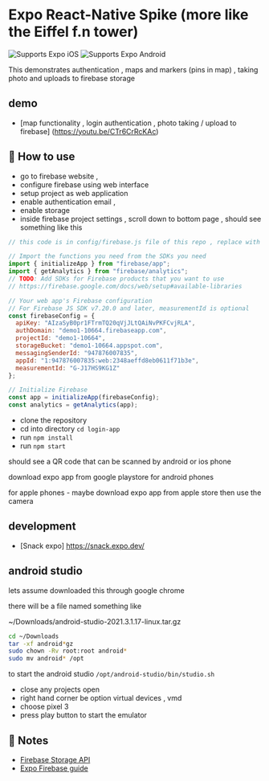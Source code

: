 # Expo React-Native Spike (more like the Eiffel f.n tower)

<p>
  <!-- iOS -->
  <img alt="Supports Expo iOS" longdesc="Supports Expo iOS" src="https://img.shields.io/badge/iOS-4630EB.svg?style=flat-square&logo=APPLE&labelColor=999999&logoColor=fff" />
  <!-- Android -->
  <img alt="Supports Expo Android" longdesc="Supports Expo Android" src="https://img.shields.io/badge/Android-4630EB.svg?style=flat-square&logo=ANDROID&labelColor=A4C639&logoColor=fff" />
</p>

This demonstrates authentication , maps and markers (pins in map) , taking photo and uploads to firebase storage

## demo

- [map functionality , login authentication , photo taking / upload to firebase] (https://youtu.be/CTr6CrRcKAc)

## 🚀 How to use

- go to firebase website ,
- configure firebase using web interface 
- setup project as web application
- enable authentication email ,
- enable storage
- inside firebase project settings , scroll down to bottom page , should see something like this


```js
// this code is in config/firebase.js file of this repo , replace with your own settings

// Import the functions you need from the SDKs you need
import { initializeApp } from "firebase/app";
import { getAnalytics } from "firebase/analytics";
// TODO: Add SDKs for Firebase products that you want to use
// https://firebase.google.com/docs/web/setup#available-libraries

// Your web app's Firebase configuration
// For Firebase JS SDK v7.20.0 and later, measurementId is optional
const firebaseConfig = {
  apiKey: "AIzaSyB0pr1FTrmTQ20qVjJLtQAiNvPKFCvjRLA",
  authDomain: "demo1-10664.firebaseapp.com",
  projectId: "demo1-10664",
  storageBucket: "demo1-10664.appspot.com",
  messagingSenderId: "947876007835",
  appId: "1:947876007835:web:2348aeffd8eb0611f71b3e",
  measurementId: "G-J17HS9KG1Z"
};

// Initialize Firebase
const app = initializeApp(firebaseConfig);
const analytics = getAnalytics(app);
```

- clone the repository
- cd into directory `cd login-app`
- run `npm install`
- run `npm start`

should see a QR code that can be scanned by android or ios phone

download expo app from google playstore for android phones

for apple phones - maybe download expo app from apple store then use the camera 

## development

- [Snack expo] https://snack.expo.dev/

## android studio

lets assume downloaded this through google chrome 

there will be a file named something like

~/Downloads/android-studio-2021.3.1.17-linux.tar.gz

```bash
cd ~/Downloads 
tar -xf android*gz
sudo chown -Rv root:root android*
sudo mv android* /opt
```
to start the android studio 
`/opt/android-studio/bin/studio.sh` 

- close any projects open
- right hand corner be option virtual devices , vmd
- choose pixel 3
- press play button to start the emulator



## 📝 Notes

- [Firebase Storage API](https://firebase.google.com/docs/storage/web/upload-files)
- [Expo Firebase guide](https://docs.expo.dev/versions/latest/guides/using-firebase/)

